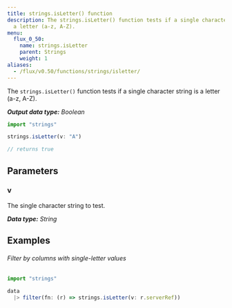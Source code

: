 ```yaml
---
title: strings.isLetter() function
description: The strings.isLetter() function tests if a single character string is
  a letter (a-z, A-Z).
menu:
  flux_0_50:
    name: strings.isLetter
    parent: Strings
    weight: 1
aliases:
  - /flux/v0.50/functions/strings/isletter/
---
```


The `strings.isLetter()` function tests if a single character string is a letter (a-z, A-Z).

_**Output data type:** Boolean_

```js
import "strings"

strings.isLetter(v: "A")

// returns true
```

## Parameters

### v
The single character string to test.

_**Data type:** String_

## Examples

###### Filter by columns with single-letter values
```js
import "strings"

data
  |> filter(fn: (r) => strings.isLetter(v: r.serverRef))
```
